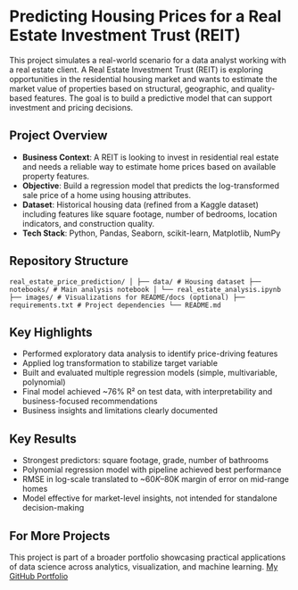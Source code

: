 # Predicting Housing Prices for a Real Estate Investment Trust (REIT)

This project simulates a real-world scenario for a data analyst working with a real estate client. A Real Estate Investment Trust (REIT) is exploring opportunities in the residential housing market and wants to estimate the market value of properties based on structural, geographic, and quality-based features. The goal is to build a predictive model that can support investment and pricing decisions.


## Project Overview

- **Business Context**: A REIT is looking to invest in residential real estate and needs a reliable way to estimate home prices based on available property features.
- **Objective**: Build a regression model that predicts the log-transformed sale price of a home using housing attributes.
- **Dataset**: Historical housing data (refined from a Kaggle dataset) including features like square footage, number of bedrooms, location indicators, and construction quality.
- **Tech Stack**: Python, Pandas, Seaborn, scikit-learn, Matplotlib, NumPy


## Repository Structure

```
real_estate_price_prediction/ │ ├── data/ # Housing dataset ├── notebooks/ # Main analysis notebook │ └── real_estate_analysis.ipynb ├── images/ # Visualizations for README/docs (optional) ├── requirements.txt # Project dependencies └── README.md
```

## Key Highlights

- Performed exploratory data analysis to identify price-driving features
- Applied log transformation to stabilize target variable
- Built and evaluated multiple regression models (simple, multivariable, polynomial)
- Final model achieved ~76% R² on test data, with interpretability and business-focused recommendations
- Business insights and limitations clearly documented


## Key Results

- Strongest predictors: square footage, grade, number of bathrooms
- Polynomial regression model with pipeline achieved best performance
- RMSE in log-scale translated to ~$60K–$80K margin of error on mid-range homes
- Model effective for market-level insights, not intended for standalone decision-making

## For More Projects

This project is part of a broader portfolio showcasing practical applications of data science across analytics, visualization, and machine learning.
[My GitHub Portfolio](https://github.com/J1111-dotcom)

